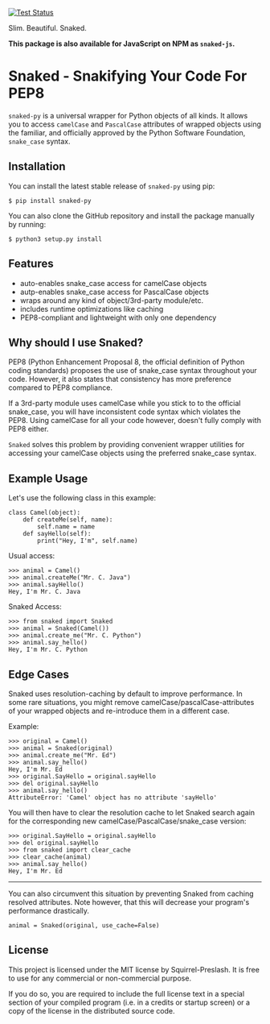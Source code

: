[![Test Status](https://github.com/squirrel-preslash/snaked/workflows/Test%20Snaked/badge.svg)](https://github.com/squirrel-preslash/snaked/actions)

Slim. Beautiful. Snaked.

**This package is also available for JavaScript on NPM as `snaked-js`.**

# Snaked - Snakifying Your Code For PEP8

`snaked-py` is a universal wrapper for Python objects of all kinds.
It allows you to access `camelCase` and `PascalCase` attributes of wrapped objects using
the familiar, and officially approved by the Python Software Foundation, `snake_case` syntax.

## Installation

You can install the latest stable release of `snaked-py` using pip:

`$ pip install snaked-py`

You can also clone the GitHub repository and install the package manually by running:

`$ python3 setup.py install`

## Features

- auto-enables snake_case access for camelCase objects
- autp-enables snake_case access for PascalCase objects
- wraps around any kind of object/3rd-party module/etc.
- includes runtime optimizations like caching
- PEP8-compliant and lightweight with only one dependency

## Why should I use Snaked?

PEP8 (Python Enhancement Proposal 8, the official definition of Python coding standards)
proposes the use of snake_case syntax throughout your code. However, it also states that
consistency has more preference compared to PEP8 compliance.

If a 3rd-party module uses camelCase while you stick to to the official snake_case, you will
have inconsistent code syntax which violates the PEP8. Using camelCase for all your code however,
doesn't fully comply with PEP8 either.

`Snaked` solves this problem by providing convenient wrapper utilities for accessing your
camelCase objects using the preferred snake_case syntax.


## Example Usage

Let's use the following class in this example:

```
class Camel(object):
    def createMe(self, name):
        self.name = name
    def sayHello(self):
        print("Hey, I'm", self.name)
```

Usual access:

```
>>> animal = Camel()
>>> animal.createMe("Mr. C. Java")
>>> animal.sayHello()
Hey, I'm Mr. C. Java
```

Snaked Access:

```
>>> from snaked import Snaked
>>> animal = Snaked(Camel())
>>> animal.create_me("Mr. C. Python")
>>> animal.say_hello()
Hey, I'm Mr. C. Python
```

## Edge Cases

Snaked uses resolution-caching by default to improve performance.
In some rare situations, you might remove camelCase/pascalCase-attributes
of your wrapped objects and re-introduce them in a different case.

Example:

```
>>> original = Camel()
>>> animal = Snaked(original)
>>> animal.create_me("Mr. Ed")
>>> animal.say_hello()
Hey, I'm Mr. Ed
>>> original.SayHello = original.sayHello
>>> del original.sayHello
>>> animal.say_hello()
AttributeError: 'Camel' object has no attribute 'sayHello'
```

You will then have to clear the resolution cache to let Snaked search again for the
corresponding new camelCase/PascalCase/snake_case version:

```
>>> original.SayHello = original.sayHello
>>> del original.sayHello
>>> from snaked import clear_cache
>>> clear_cache(animal)
>>> animal.say_hello()
Hey, I'm Mr. Ed
```

---------------------------------

You can also circumvent this situation by preventing Snaked from caching resolved attributes.
Note however, that this will decrease your program's performance drastically.

```
animal = Snaked(original, use_cache=False)
```

## License

This project is licensed under the MIT license by Squirrel-Preslash.
It is free to use for any commercial or non-commercial purpose.

If you do so, you are required to include the full license text in a special section of your
compiled program (i.e. in a credits or startup screen) or a copy of the license in the distributed
source code.
